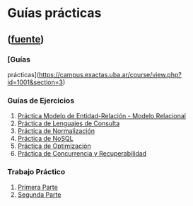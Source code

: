 # Guías prácticas
([fuente](https://campus.exactas.uba.ar/course/view.php?id=1001&section=3))
---
### [Guías
prácticas](https://campus.exactas.uba.ar/course/view.php?id=1001&section=3)

### Guías de Ejercicios

  1. [Práctica Modelo de Entidad-Relación - Modelo Relacional](https://campus.exactas.uba.ar/pluginfile.php/79733/course/section/12874/PracticaModelizacion.pdf)
  2. [Práctica de Lenguajes de Consulta](https://campus.exactas.uba.ar/pluginfile.php/79733/course/section/12874/PracticaLenguajes.pdf)
  3. [Práctica de Normalización](https://campus.exactas.uba.ar/pluginfile.php/79733/course/section/12874/PracticaNormalizacion.pdf)
  4. [Práctica de NoSQL](https://campus.exactas.uba.ar/pluginfile.php/79733/course/section/12874/PracticaNoSQL.pdf)
  5. [Práctica de Optimización](https://campus.exactas.uba.ar/pluginfile.php/79733/course/section/12874/PracticaOptimizacion.pdf)
  6. [Práctica de Concurrencia y Recuperabilidad](https://campus.exactas.uba.ar/pluginfile.php/79733/course/section/12874/ConcurrenciaRecuperabilidad.pdf)

### Trabajo Práctico

  1. [Primera Parte](https://campus.exactas.uba.ar/pluginfile.php/79733/course/section/12874/TraboPractico1.pdf)
  2. [Segunda Parte](https://campus.exactas.uba.ar/pluginfile.php/79733/course/section/12874/TraboPractico2-1C2018.pdf)


